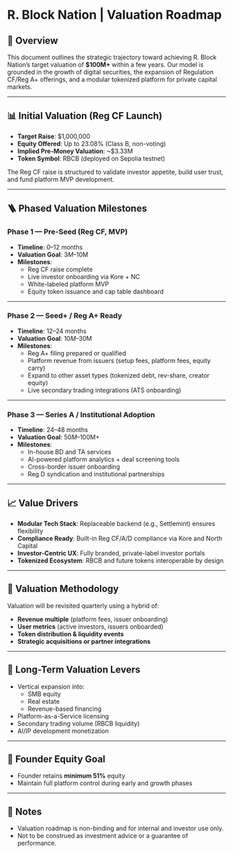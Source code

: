 # R. Block Nation | Valuation Roadmap

## 🧭 Overview

This document outlines the strategic trajectory toward achieving R. Block Nation’s target valuation of **$100M+** within a few years. Our model is grounded in the growth of digital securities, the expansion of Regulation CF/Reg A+ offerings, and a modular tokenized platform for private capital markets.

---

## 📊 Initial Valuation (Reg CF Launch)

- **Target Raise**: $1,000,000  
- **Equity Offered**: Up to 23.08% (Class B, non-voting)  
- **Implied Pre-Money Valuation**: ~$3.33M  
- **Token Symbol**: RBCB (deployed on Sepolia testnet)

The Reg CF raise is structured to validate investor appetite, build user trust, and fund platform MVP development.

---

## 🪜 Phased Valuation Milestones

### Phase 1 — Pre-Seed (Reg CF, MVP)
- **Timeline**: 0–12 months  
- **Valuation Goal**: $3M–$10M  
- **Milestones**:
  - Reg CF raise complete  
  - Live investor onboarding via Kore + NC  
  - White-labeled platform MVP  
  - Equity token issuance and cap table dashboard

---

### Phase 2 — Seed+ / Reg A+ Ready
- **Timeline**: 12–24 months  
- **Valuation Goal**: $10M–$30M  
- **Milestones**:
  - Reg A+ filing prepared or qualified  
  - Platform revenue from issuers (setup fees, platform fees, equity carry)  
  - Expand to other asset types (tokenized debt, rev-share, creator equity)  
  - Live secondary trading integrations (ATS onboarding)

---

### Phase 3 — Series A / Institutional Adoption
- **Timeline**: 24–48 months  
- **Valuation Goal**: $50M–$100M+  
- **Milestones**:
  - In-house BD and TA services  
  - AI-powered platform analytics + deal screening tools  
  - Cross-border issuer onboarding  
  - Reg D syndication and institutional partnerships

---

## 📈 Value Drivers

- **Modular Tech Stack**: Replaceable backend (e.g., Settlemint) ensures flexibility  
- **Compliance Ready**: Built-in Reg CF/A/D compliance via Kore and North Capital  
- **Investor-Centric UX**: Fully branded, private-label investor portals  
- **Tokenized Ecosystem**: RBCB and future tokens interoperable by design

---

## 🔁 Valuation Methodology

Valuation will be revisited quarterly using a hybrid of:

- **Revenue multiple** (platform fees, issuer onboarding)  
- **User metrics** (active investors, issuers onboarded)  
- **Token distribution & liquidity events**  
- **Strategic acquisitions or partner integrations**

---

## 🧱 Long-Term Valuation Levers

- Vertical expansion into:
  - SMB equity  
  - Real estate  
  - Revenue-based financing  
- Platform-as-a-Service licensing  
- Secondary trading volume (RBCB liquidity)  
- AI/IP development monetization

---

## 🔐 Founder Equity Goal

- Founder retains **minimum 51%** equity  
- Maintain full platform control during early and growth phases

---

## 📌 Notes

- Valuation roadmap is non-binding and for internal and investor use only.  
- Not to be construed as investment advice or a guarantee of performance.

